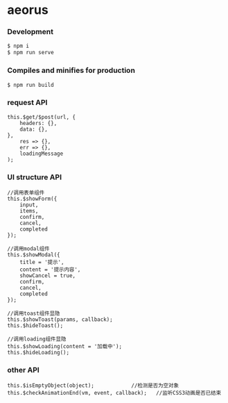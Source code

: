 # aeorus

### Development

```bash
$ npm i
$ npm run serve
```

### Compiles and minifies for production
```bash
$ npm run build
```

### request API
```
this.$get/$post(url, {
	headers: {},
	data: {},
},
	res => {},
	err => {},
	loadingMessage
);
```
### UI structure API
```
//调用表单组件
this.$showForm({
	input,
	items,
	confirm,
	cancel,
	completed
});

//调用modal组件
this.$showModal({
	title = '提示',
	content = '提示内容',
	showCancel = true,
	confirm,
	cancel,
	completed
});

//调用toast组件显隐
this.$showToast(params, callback);
this.$hideToast();

//调用loading组件显隐
this.$showLoading(content = '加载中');
this.$hideLoading();
```

### other API
```
this.$isEmptyObject(object);			//检测是否为空对象
this.$checkAnimationEnd(vm, event, callback);	//监听CSS3动画是否已结束
```